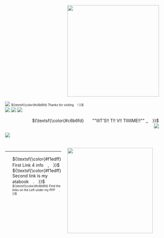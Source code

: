 ### <p align= "right"> <img src="https://64.media.tumblr.com/f84be3abdd1f9f782866fc491bc029e8/7a55b66f15a54ad3-8c/s1280x1920/5726f29141adc49d124daefdc5450e9352f95371.gifv" width="300">

![](https://komarev.com/ghpvc/?username=GR3AT3ST-MAGICIAN&color=ecb689) 
<sub><sup> ${\textsf{\color{#c6b6fd} Thanks for visiting 　! }}$ </sup></sub>  
<img src="https://64.media.tumblr.com/608404aa85cdb7158bd20b5b5e7e3849/7a55b66f15a54ad3-0b/s250x400/651854d45756632bb8b2fffe7dbf86cccf0ad630.gifv"> <img src="https://64.media.tumblr.com/2a076b60b80e06c0cc614e4643bf1acc/7a55b66f15a54ad3-0e/s250x400/e112c88a34c6d9c779c79cc0348ed69a376284f0.gifv"> <img src="https://64.media.tumblr.com/34aff54823b71ff307f18f90316c2725/7a55b66f15a54ad3-01/s250x400/b108f885a61651f553346ef5100155181caa0863.gifv">

<p align="right">
 ${\textsf{\color{#c6b6fd}　　""IIIT'S!! T!! V!! TIIIIIME!!"" ,,　}}$ <br/>  <img src="https://64.media.tumblr.com/c83f301cb1235d692a5187c419ea4675/e62f9496737079a2-b0/s75x75_c1/94393534ea710ccda699785ef313b1168021f708.gifv"> <img
 

<p align="left"> 
  <p align="left"> <img src=https://spotify-github-profile.kittinanx.com/api/view?uid=9f61sehexidt1oeltbb7vatvu&cover_image=true&theme=novatorem&show_offline=false&background_color=121212&interchange=false&bar_color=f0cf56&bar_color_cover=false)](https://github.com/kittinan/spotify-github-profile)>
  </p>
  <img src="https://i.postimg.cc/FHY4prMc/ezgif-com-webp-to-gif-converter-5.gif" width="280" height="280"  width="50%" align="right" style="margin: 20px;">
  <br>
  <hr>
</p>

<p align="left">
  <ul>
    ${\textsf{\color{#f1edff}　　First Link 4 info　,　}}$ <br/>
    ${\textsf{\color{#f1edff} Second link is my atabook　.　}}$ <br/>
    <sub><sup> ${\textsf{\color{#c6b6fd} Find the links on the Left under my PFP 　. }}$ </sup></sub>   
  </ul>
</p>
